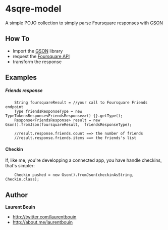 4sqre-model
=============

A simple POJO collection to simply parse Foursquare responses with [GSON](http://code.google.com/p/google-gson/)
    

How To
----------------------------------------------

   * Import the [GSON](http://code.google.com/p/google-gson/) library
   * request the [Foursquare API](https://developer.foursquare.com/overview/)
   * transform the response
   
Examples   
--------

##### Friends response

		String foursquareResult = //your call to Foursquare Friends endpoint
		Type friendsResponseType = new TypeToken<Response<FriendsResponse>>() {}.getType();
		Response<FriendsResponse> result = new Gson().fromJson(foursquareResult,  friendsResponseType);

		//result.response.friends.count ==> the number of friends	
		//result.response.friends.items ==> the friends's list

#### Checkin

If, like me, you're developping a connected app, you have handle checkins, that's simpler:

		Checkin pushed = new Gson().fromJson(checkinAsString, Checkin.class); 


Author
-------

**Laurent Bouin**

+ http://twitter.com/laurentbouin
+ http://about.me/laurentbouin